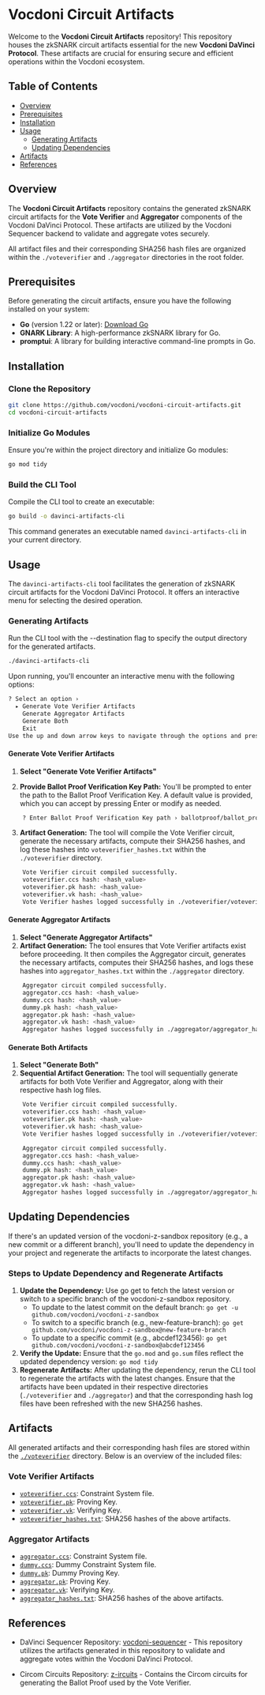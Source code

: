 # Vocdoni Circuit Artifacts

Welcome to the **Vocdoni Circuit Artifacts** repository! This repository houses the zkSNARK circuit artifacts essential for the new **Vocdoni DaVinci Protocol**. These artifacts are crucial for ensuring secure and efficient operations within the Vocdoni ecosystem.

## Table of Contents

- [Overview](#overview)
- [Prerequisites](#prerequisites)
- [Installation](#installation)
- [Usage](#usage)
  - [Generating Artifacts](#generating-artifacts)
  - [Updating Dependencies](#updating-dependencies)
- [Artifacts](#artifacts)
- [References](#references)

## Overview

The **Vocdoni Circuit Artifacts** repository contains the generated zkSNARK circuit artifacts for the **Vote Verifier** and **Aggregator** components of the Vocdoni DaVinci Protocol. These artifacts are utilized by the Vocdoni Sequencer backend to validate and aggregate votes securely.

All artifact files and their corresponding SHA256 hash files are organized within the `./voteverifier` and `./aggregator` directories in the root folder.

## Prerequisites

Before generating the circuit artifacts, ensure you have the following installed on your system:

- **Go** (version 1.22 or later): [Download Go](https://golang.org/dl/)
- **GNARK Library**: A high-performance zkSNARK library for Go.
- **promptui**: A library for building interactive command-line prompts in Go.

## Installation

### Clone the Repository

```bash
git clone https://github.com/vocdoni/vocdoni-circuit-artifacts.git
cd vocdoni-circuit-artifacts
```

### Initialize Go Modules

Ensure you're within the project directory and initialize Go modules:

```bash
go mod tidy
```

### Build the CLI Tool

Compile the CLI tool to create an executable:

```bash
go build -o davinci-artifacts-cli
```

This command generates an executable named `davinci-artifacts-cli` in your current directory.

## Usage
The `davinci-artifacts-cli` tool facilitates the generation of zkSNARK circuit artifacts for the Vocdoni DaVinci Protocol. It offers an interactive menu for selecting the desired operation.

### Generating Artifacts
Run the CLI tool with the --destination flag to specify the output directory for the generated artifacts.

```bash
./davinci-artifacts-cli
```

Upon running, you'll encounter an interactive menu with the following options:

```bash
? Select an option › 
  ▸ Generate Vote Verifier Artifacts
    Generate Aggregator Artifacts
    Generate Both
    Exit
Use the up and down arrow keys to navigate through the options and press Enter to select.
```

#### Generate Vote Verifier Artifacts

1. **Select "Generate Vote Verifier Artifacts"**

2. **Provide Ballot Proof Verification Key Path:** You'll be prompted to enter the path to the Ballot Proof Verification Key. A default value is provided, which you can accept by pressing Enter or modify as needed.

```bash
    ? Enter Ballot Proof Verification Key path › ballotproof/ballot_proof_vkey.json
```

3. **Artifact Generation:** The tool will compile the Vote Verifier circuit, generate the necessary artifacts, compute their SHA256 hashes, and log these hashes into `voteverifier_hashes.txt` within the `./voteverifier` directory.

```bash
    Vote Verifier circuit compiled successfully.
    voteverifier.ccs hash: <hash_value>
    voteverifier.pk hash: <hash_value>
    voteverifier.vk hash: <hash_value>
    Vote Verifier hashes logged successfully in ./voteverifier/voteverifier_hashes.txt
```

#### Generate Aggregator Artifacts

1. **Select "Generate Aggregator Artifacts"**
2. **Artifact Generation:** The tool ensures that Vote Verifier artifacts exist before proceeding. It then compiles the Aggregator circuit, generates the necessary artifacts, computes their SHA256 hashes, and logs these hashes into `aggregator_hashes.txt` within the `./aggregator` directory.

```bash
    Aggregator circuit compiled successfully.
    aggregator.ccs hash: <hash_value>
    dummy.ccs hash: <hash_value>
    dummy.pk hash: <hash_value>
    aggregator.pk hash: <hash_value>
    aggregator.vk hash: <hash_value>
    Aggregator hashes logged successfully in ./aggregator/aggregator_hashes.txt
```

#### Generate Both Artifacts
1. **Select "Generate Both"**
2. **Sequential Artifact Generation:** The tool will sequentially generate artifacts for both Vote Verifier and Aggregator, along with their respective hash log files.

```bash
    Vote Verifier circuit compiled successfully.
    voteverifier.ccs hash: <hash_value>
    voteverifier.pk hash: <hash_value>
    voteverifier.vk hash: <hash_value>
    Vote Verifier hashes logged successfully in ./voteverifier/voteverifier_hashes.txt

    Aggregator circuit compiled successfully.
    aggregator.ccs hash: <hash_value>
    dummy.ccs hash: <hash_value>
    dummy.pk hash: <hash_value>
    aggregator.pk hash: <hash_value>
    aggregator.vk hash: <hash_value>
    Aggregator hashes logged successfully in ./aggregator/aggregator_hashes.txt
```

## Updating Dependencies
If there's an updated version of the vocdoni-z-sandbox repository (e.g., a new commit or a different branch), you'll need to update the dependency in your project and regenerate the artifacts to incorporate the latest changes.

### Steps to Update Dependency and Regenerate Artifacts
1. **Update the Dependency:** Use go get to fetch the latest version or switch to a specific branch of the vocdoni-z-sandbox repository. 
    - To update to the latest commit on the default branch: `go get -u github.com/vocdoni/vocdoni-z-sandbox`
    - To switch to a specific branch (e.g., new-feature-branch): `go get github.com/vocdoni/vocdoni-z-sandbox@new-feature-branch`
    - To update to a specific commit (e.g., abcdef123456): `go get github.com/vocdoni/vocdoni-z-sandbox@abcdef123456`
2. **Verify the Update:** Ensure that the `go.mod` and `go.sum` files reflect the updated dependency version: `go mod tidy`
3. **Regenerate Artifacts:** After updating the dependency, rerun the CLI tool to regenerate the artifacts with the latest changes. Ensure that the artifacts have been updated in their respective directories (`./voteverifier` and `./aggregator`) and that the corresponding hash log files have been refreshed with the new SHA256 hashes.

## Artifacts
All generated artifacts and their corresponding hash files are stored within the [`./voteverifier`](./voteverifier) directory. Below is an overview of the included files:

### Vote Verifier Artifacts
 - [`voteverifier.ccs`](./voteverifier/voteverifier.ccs): Constraint System file.
 - [`voteverifier.pk`](./voteverifier/voteverifier.pk): Proving Key.
 - [`voteverifier.vk`](./voteverifier/voteverifier.vk): Verifying Key.
 - [`voteverifier_hashes.txt`](./voteverifier/voteverifier_hashes.txt): SHA256 hashes of the above artifacts.

### Aggregator Artifacts
 - [`aggregator.ccs`](./aggregator/aggregator.ccs): Constraint System file.
 - [`dummy.ccs`](./aggregator/dummy.ccs): Dummy Constraint System file.
 - [`dummy.pk`](./aggregator/dummy.pk): Dummy Proving Key.
 - [`aggregator.pk`](./aggregator/aggregator.pk): Proving Key.
 - [`aggregator.vk`](./aggregator/aggregator.vk): Verifying Key.
 - [`aggregator_hashes.txt`](./aggregator/aggregator_hashes.txt): SHA256 hashes of the above artifacts.

## References
 - DaVinci Sequencer Repository: [vocdoni-sequencer](https://github.com/vocdoni/vocdoni-sequencer) - This repository utilizes the artifacts generated in this repository to validate and aggregate votes within the Vocdoni DaVinci Protocol.

 - Circom Circuits Repository: [z-ircuits](https://github.com/vocdoni/z-ircuits) - Contains the Circom circuits for generating the Ballot Proof used by the Vote Verifier.